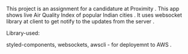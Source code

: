 This project is an assignment for a candidature at Proximity .
This app shows live Air Quality Index of popular Indian cities . 
It uses websocket library  at client to get  notify to the updates from the server . 

Library-used:

styled-components,
websockets,
awscli - for deployemnt to AWS . 


